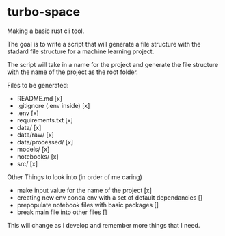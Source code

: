# turbo-space

Making a basic rust cli tool.

The goal is to write a script that will generate a file structure
with the stadard file structure for a machine learning project.

The script will take in a name for the project and generate the
file structure with the name of the project as the root folder.

Files to be generated:
- README.md [x]
- .gitignore (.env inside) [x]
- .env [x]
- requirements.txt [x]
- data/ [x]
- data/raw/ [x]
- data/processed/ [x]
- models/ [x]
- notebooks/ [x]
- src/ [x]

Other Things to look into (in order of me caring)
- make input value for the name of the project [x]
- creating new env conda env with a set of default dependancies []
- prepopulate notebook files with basic packages []
- break main file into other files []



This will change as I develop and remember more things that I need.
